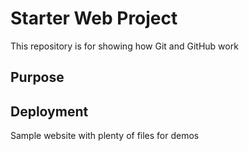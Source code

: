 # Starter Web Project

This repository is for showing how Git and GitHub work

## Purpose

## Deployment

Sample website with plenty of files for demos